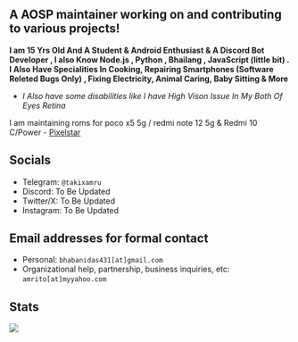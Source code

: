 A AOSP maintainer working on and contributing to various projects!
------------------------------------------------------------------------

**I am 15 Yrs Old And A Student & Android Enthusiast & A Discord Bot Developer , I also Know Node.js , Python , Bhailang , JavaScript (little bit) . I Also Have Specialities In Cooking, Repairing Smartphones (Software Releted Bugs Only) , Fixing Electricity, Animal Caring, Baby Sitting & More**

- _I Also have some disabilities like I have High Vison Issue In My Both Of Eyes Retina_ 

I am maintaining roms for poco x5 5g / redmi note 12 5g & Redmi 10 C/Power - [Pixelstar](https://github.com/Project-PixelStar) 

Socials 
--------

- Telegram: `@takixamru`
- Discord: To Be Updated
- Twitter/X: To Be Updated
- Instagram: To Be Updated
  
Email addresses for formal contact
----------------------------------

- Personal: `bhabanidas431[at]gmail.com` 
- Organizational help, partnership, business inquiries, etc: `amrito[at]myyahoo.com`

Stats
-----

<a href="https://github.com/amrito1">
  <img align="center" src="https://github-readme-stats-git-masterrstaa-rickstaa.vercel.app/api?username=amrito1&show_icons=true&theme=nord&include_all_commits=true" />
</a>
